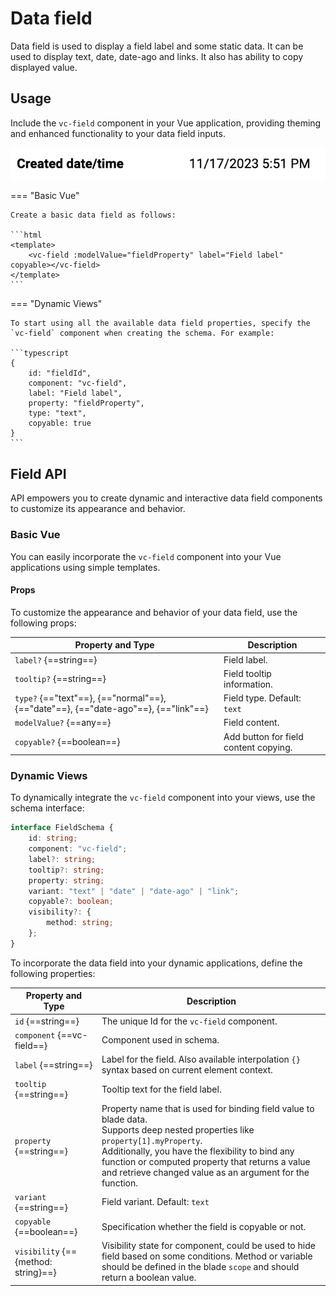 # Data field

Data field is used to display a field label and some static data. It can be used to display text, date, date-ago and links. It also has ability to copy displayed value.

## Usage

Include the `vc-field` component in your Vue application, providing theming and enhanced functionality to your data field inputs.

![vc-field](../../../media/vc-field.png)

=== "Basic Vue"

    Create a basic data field as follows:

    ```html
    <template>
        <vc-field :modelValue="fieldProperty" label="Field label" copyable></vc-field>
    </template>
    ```

=== "Dynamic Views"

    To start using all the available data field properties, specify the `vc-field` component when creating the schema. For example:

    ```typescript
    {
        id: "fieldId",
        component: "vc-field",
        label: "Field label",
        property: "fieldProperty",
        type: "text",
        copyable: true
    }
    ```

## Field API

API empowers you to create dynamic and interactive data field components to customize its appearance and behavior.

### Basic Vue

You can easily incorporate the `vc-field` component into your Vue applications using simple templates. 

#### Props

To customize the appearance and behavior of your data field, use the following props:

| Property and Type                 | Description                                   |
| --------------------------------- | -------------------------------------------   |
| `label?` {==string==}             | Field label.                                  |
| `tooltip?` {==string==}           | Field tooltip information.                    |
| `type?` {=="text"==}, {=="normal"==}, {=="date"==}, {=="date-ago"==}, {=="link"==}| Field type. Default: `text` |
| `modelValue?` {==any==}           | Field content. |
| `copyable?` {==boolean==}         | Add button for field content copying. |


### Dynamic Views

To dynamically integrate the `vc-field` component into your views, use the schema interface:

```typescript
interface FieldSchema {
    id: string;
    component: "vc-field";
    label?: string;
    tooltip?: string;
    property: string;
    variant: "text" | "date" | "date-ago" | "link";
    copyable?: boolean;
    visibility?: {
        method: string;
    };
}
```

To incorporate the data field into your dynamic applications, define the following properties:

| Property and Type                     | Description                                       |
| ------------------------------------- | -----------------------------------------------   |
| `id` {==string==}                     | The unique Id for the `vc-field` component.       |
| `component` {==vc-field==}            | Component used in schema. |
| `label` {==string==}                  | Label for the field. Also available interpolation `{}` syntax based on current element context. |
| `tooltip` {==string==}                | Tooltip text for the field label. |
| `property` {==string==}               | Property name that is used for binding field value to blade data.  <br> Supports deep nested properties like `property[1].myProperty`. <br> Additionally, you have the flexibility to bind any function or computed property that returns a value and retrieve changed value as an argument for the function.|
| `variant` {==string==}                | Field variant. Default: `text` |
| `copyable` {==boolean==}              | Specification whether the field is copyable or not. |
| `visibility` {=={method: string}==}   | Visibility state for component, could be used to hide field based on some conditions. Method or variable should be defined in the blade `scope` and should return a boolean value. |



